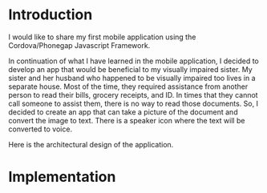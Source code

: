 # Introduction
I would like to share my first mobile application using the Cordova/Phonegap Javascript Framework.

In continuation of what I have learned in the mobile application, I decided to develop an app that would be beneficial to my visually impaired sister. My sister and her husband who happened to be visually impaired too lives in a separate house. Most of the time, they required assistance from another person to read their bills, grocery receipts, and ID. In times that they cannot call someone to assist them, there is no way to read those documents. So, I decided to create an app that can take a picture of the document and convert the image to text. There is a speaker icon where the text will be converted to voice.

Here is the architectural design of the application.


# Implementation
